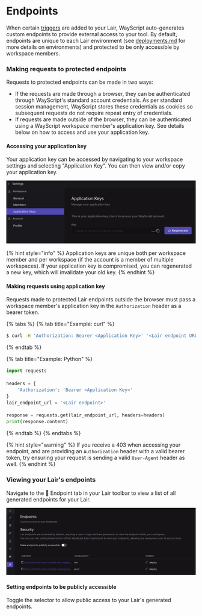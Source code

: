 # Endpoints

When certain [triggers](triggers.md) are added to your Lair, WayScript auto-generates custom endpoints to provide external access to your tool. By default, endpoints are unique to each Lair environment (see [deployments.md](deployments.md "mention") for more details on environments) and protected to be only accessible by workspace members.&#x20;

### Making requests to protected endpoints

Requests to protected endpoints can be made in two ways:

* If the requests are made through a browser, they can be authenticated through WayScript's standard account credentials. As per standard session management, WayScript stores these credentials as cookies so subsequent requests do not require repeat entry of credentials.&#x20;
* If requests are made outside of the browser, they can be authenticated using a WayScript workspace member's application key. See details below on how to access and use your application key.

#### Accessing your application key

Your application key can be accessed by navigating to your workspace settings and selecting "Application Key". You can then view and/or copy your application key.&#x20;

![](<../.gitbook/assets/Screen Shot 2022-01-24 at 12.28.10 PM.png>)

{% hint style="info" %}
Application keys are unique both per workspace member and per workspace (if the account is a member of multiple workspaces). If your application key is compromised, you can regenerated a new key, which will invalidate your old key. &#x20;
{% endhint %}

#### Making requests using application key

Requests made to protected Lair endpoints outside the browser must pass a workspace member's application key in the `Authorization` header as a bearer token.

{% tabs %}
{% tab title="Example: curl" %}
```bash
$ curl -H 'Authorization: Bearer <Application Key>' '<Lair endpoint URL>'
```
{% endtab %}

{% tab title="Example: Python" %}
```python
import requests

headers = {
    'Authorization': 'Bearer <Application Key>'
}
lair_endpoint_url = '<Lair endpoint>'

response = requests.get(lair_endpoint_url, headers=headers)
print(response.content)
```
{% endtab %}
{% endtabs %}

{% hint style="warning" %}
If you receive a 403 when accessing your endpoint, and are providing an `Authorization` header with a valid bearer token, try ensuring your request is sending a valid `User-Agent` header as well.
{% endhint %}

### Viewing your Lair's endpoints

Navigate to the 🔗 Endpoint tab in your Lair toolbar to view a list of all generated endpoints for your Lair.

![](<../.gitbook/assets/Screen Shot 2022-01-24 at 12.11.56 PM.png>)

#### Setting endpoints to be publicly accessible

Toggle the selector to allow public access to your Lair's generated endpoints.
